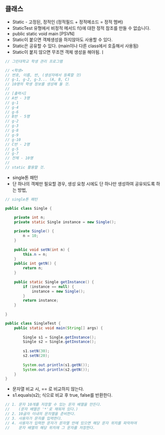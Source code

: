 ## 클래스
- Static - 고정된, 정적인 (정적필드 + 정적메소드 = 정적 멤버)
- StaticTest 유형에서 비정적 메서드 f()에 대한 정적 참조를 만들 수 없습니다.
- public static void main [PSVN]
- Static이 붙으면 객체생성을 하지않아도 사용할 수 있다.
- Static은 공유할 수 있다. (main이나 다른 class에서 호출해서 사용됨)
- Static이 붙지 않으면 무조껀 객체 생성을 해야됨.ㅣ

```java
// 그린대학교 학생 관리 프로그램

// <학생>
// 번호, 이름, 반, (생성자에서 등록할 것)
// g-1, g-2, g-3... (A, B, C)
// 10명의 학생 정보를 생성해 둘 것.
//
// [출력시]
// A반 - 3명
// g-1
// g-4
// g-6
// B반 - 5명
// g-2
// g-3
// g-8
// g-9
// g-10
// C반 - 2명
// g-5
// g-7
// 전체 - 10명
//
// static 활용할 것.

```

- single톤 패턴
- 단 하나의 객체만 필요할 경우, 생성 요청 시에도 단 하나만 생성하여
   공유되도록 하는 방법,

```java
// single톤 패턴

public class Single {

	private int n;
	private static Single instance = new Single();
	
	private Single() {
		n = 10;
	}
	
	public void setN(int n) {
		this.n = n;
	}
	public int getN() {
		return n;
	}
	
	public static Single getInstance() {
		if (instance == null) {
			instance = new Single();
		}
		return instance;
	}
	
}

public class SingleTest {
	public static void main(String[] args) {
		
		Single s1 = Single.getInstance();
		Single s2 = Single.getInstance();
		
		s1.setN(30);
		s2.setN(20);
		
		System.out.println(s1.getN());
		System.out.println(s2.getN());
	}
}
```

- 문자열 비교 시, == 로 비교하지 않는다.
- s1.equals(s2); 식으로 비교 후 true, false를 반환한다.

```java
// 1. 문자 10개를 저장할 수 있는 문자 배열을 만든다.
//    (문자 배열은 '*'로 채워져 있다.)
// 2. 10글자 이내의 문자열을 준비한다.
// 3. 사용자가 문자를 입력한다.
// 4. 사용자가 입력한 문자가 문자열 안에 있으면 해당 문자 위치를 파악하여
//    문자 배열의 해당 위치에 그 문자를 저장한다.
```
